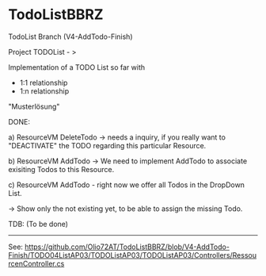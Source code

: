 # TodoListBBRZ
TodoList 
Branch (V4-AddTodo-Finish)

Project TODOList - >

Implementation of a TODO List so far with
- 1:1 relationship
- 1:n relationship

"Musterlösung"

DONE: 

a) ResourceVM DeleteTodo -> needs a inquiry, if you really want to "DEACTIVATE"
the TODO regarding this particular Resource.

b) ResourceVM AddTodo -> We need to implement AddTodo to associate exisiting Todos
to this Resource.

c) ResourceVM AddTodo - right now we offer all Todos in the DropDown List.

-> Show only the not existing yet, to be able to assign the missing Todo. 


TDB: (To be done)


--------------------------

See: https://github.com/Olio72AT/TodoListBBRZ/blob/V4-AddTodo-Finish/TODO04ListAP03/TODOListAP03/TODOListAP03/Controllers/RessourcenController.cs
